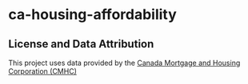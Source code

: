 # ca-housing-affordability



## License and Data Attribution

This project uses data provided by the [Canada Mortgage and Housing Corporation (CMHC)](https://www.cmhc-schl.gc.ca/professionals) 
